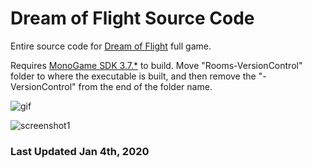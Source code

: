# Dream of Flight Source Code

Entire source code for [Dream of Flight](https://spaceghost.ca/dreamofflight.html) full game.

Requires [MonoGame SDK 3.7.*](https://community.monogame.net/t/monogame-3-7-1/11173) to build. Move "Rooms-VersionControl" folder to where the executable is built, and then remove the "-VersionControl" from the end of the folder name.

![gif](https://spaceghost.ca/dof/dof.gif)

![screenshot1](https://spaceghost.ca/dof/dof2.png)

### Last Updated Jan 4th, 2020
